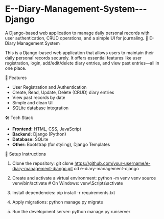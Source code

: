 # E--Diary-Management-System---Django
A Django-based web application to manage daily personal records with user authentication, CRUD operations, and a simple UI for journaling.
📝 E-Diary Management System

This is a Django-based web application that allows users to maintain their daily personal records securely. It offers essential features like user registration, login, add/edit/delete diary entries, and view past entries—all in one place.


🚀 Features

- User Registration and Authentication
- Create, Read, Update, Delete (CRUD) diary entries
- View past records by date
- Simple and clean UI
- SQLite database integration


 🛠 Tech Stack

- **Frontend:** HTML, CSS, JavaScript
- **Backend:** Django (Python)
- **Database:** SQLite
- **Other:** Bootstrap (for styling), Django Templates


🔧 Setup Instructions

1. Clone the repository:
   git clone https://github.com/your-username/e-diary-management-django.git
   cd e-diary-management-django

2. Create and activate a virtual environment:
python -m venv venv
source venv/bin/activate  # On Windows: venv\Scripts\activate

3. Install dependencies:
pip install -r requirements.txt

4. Apply migrations:
python manage.py migrate

5. Run the development server:
python manage.py runserver
